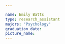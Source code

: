 ```yaml
---

name: Emily Batts
type: research_assistant
majors: "Psychology"
graduation_date: 
picture_name: 
---
```

    
    

